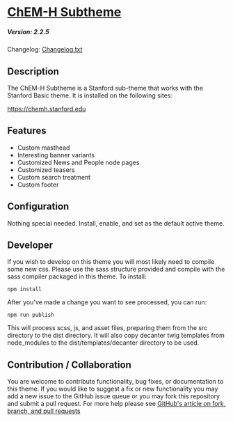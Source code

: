 # [ChEM-H Subtheme](https://github.com/SU-SWS/chem_h_subtheme)
##### Version: 2.2.5

Changelog: [Changelog.txt](CHANGELOG.txt)

Description
---

The ChEM-H Subtheme is a Stanford sub-theme that works with the Stanford Basic theme. It is installed on the following sites:

https://chemh.stanford.edu

Features
---
- Custom masthead
- Interesting banner variants
- Customized News and People node pages
- Customized teasers
- Custom search treatment
- Custom footer

Configuration
---

Nothing special needed. Install, enable, and set as the default active theme.

Developer
---

If you wish to develop on this theme you will most likely need to compile some new css. Please use the sass structure provided and compile with the sass compiler packaged in this theme. To install:

```
npm install
```
After you've made a change you want to see processed, you can run:
```
npm run publish
```
This will process scss, js, and asset files, preparing them from the src directory to the dist directory.
It will also copy decanter twig templates from node_modules to the dist/templates/decanter directory to be used.

Contribution / Collaboration
---

You are welcome to contribute functionality, bug fixes, or documentation to this theme. If you would like to suggest a fix or new functionality you may add a new issue to the GitHub issue queue or you may fork this repository and submit a pull request. For more help please see [GitHub's article on fork, branch, and pull requests](https://help.github.com/articles/using-pull-requests)
